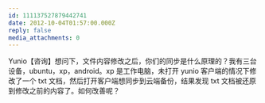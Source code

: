 ```yaml
---
id: 111137527879442741
date: 2012-10-04T01:57:00.000Z
reply: false
media_attachments: 0
---
```


Yunio【咨询】想问下，文件内容修改之后，你们的同步是什么原理的？我有三台设备，ubuntu，xp，android。xp 是工作电脑，未打开 yunio 客户端的情况下修改了一个 txt 文档，然后打开客户端想同步到云端备份，结果发现 txt 文档被还原到修改之前的内容了。如何改善呢？ ​​​​

